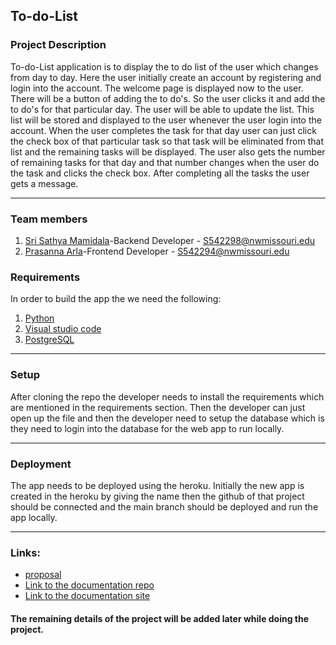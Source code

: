 ## To-do-List

### Project Description

To-do-List application is to display the to do list of the user which changes from day to day. Here the user initially create an account by registering and login into the account. The welcome page is displayed now to the user. There will be a button of adding the to do's. So the user clicks it and add the to do's for that particular day. The user will be able to update the list. This list will be stored and displayed to the user whenever the user login into the account. When the user completes the task for that day user can just click the check box of that particular task so that task will be eliminated from that list and the remaining tasks will be displayed. The user also gets the number of remaining tasks for that day and that number changes when the user do the task and clicks the check box. After completing all the tasks the user gets a message. 

---

### Team members 

1. [Sri Sathya Mamidala](https://github.com/srisathyamamidala)-Backend Developer  -  S542298@nwmissouri.edu
2. [Prasanna Arla](https://github.com/prasannaarla)-Frontend Developer  -  S542294@nwmissouri.edu

### Requirements

In order to build the app the we need the following:

1. [Python](https://www.python.org/downloads/)
2. [Visual studio code](https://visualstudio.microsoft.com/)
3. [PostgreSQL](https://www.postgresql.org/download/)

---

### Setup

After cloning the repo the developer needs to install the requirements which are mentioned in the requirements section. Then the developer can just open up the file and then the developer need to setup the database which is they need to login into the database for the web app to run locally.

---

### Deployment

The app needs to be deployed using the heroku. Initially the new app is created in the heroku by giving the name then the github of that project should be connected and the main branch should be deployed and run the app locally.

---

### Links: 

* [proposal](https://github.com/srisathyamamidala/GDP2-proposal)
* [Link to the documentation repo](https://github.com/srisathyamamidala/to-do-list-doc)
* [Link to the documentation site](https://srisathyamamidala.github.io/to-do-list-doc/)




#### The remaining details of the project will be added later while doing the project.




